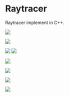 # Raytracer

Raytracer implement in C++.

![](screenshots/projective-light.png)

![](screenshots/snowflake-5.png)

![](screenshots/a7-5.png) ![](screenshots/a12-3.png)

![](screenshots/a9-1.png)

![](screenshots/a6-4.png)

![](screenshots/a5-3.png)

![](screenshots/Tue%2028%20Feb%2015:45:38%20CET%202017.png)


